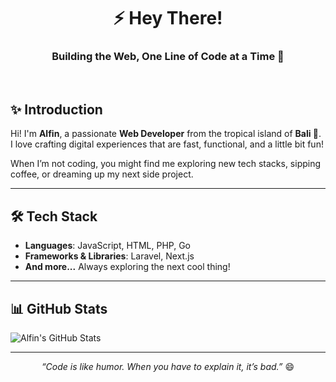 <div align="center">
  <h1>⚡ Hey There!</h1>
  <h3>Building the Web, One Line of Code at a Time 🚀</h3>
</div>

<br>

## ✨ Introduction

Hi! I'm **Alfin**, a passionate **Web Developer** from the tropical island of **Bali 🌴**.  
I love crafting digital experiences that are fast, functional, and a little bit fun!  

When I’m not coding, you might find me exploring new tech stacks, sipping coffee, or dreaming up my next side project.

---

## 🛠 Tech Stack

- **Languages**: JavaScript, HTML, PHP, Go
- **Frameworks & Libraries**: Laravel, Next.js
- **And more...** Always exploring the next cool thing!

---

## 📊 GitHub Stats

<img align="center" src="https://github-readme-stats.vercel.app/api?username=AlfinTeguh16&show_icons=true&line_height=27&count_private=true&title_color=ffffff&text_color=c9cacc&icon_color=2bbc8a&bg_color=1d1f21" alt="Alfin's GitHub Stats" />

---

<div align="center">
  <i>“Code is like humor. When you have to explain it, it’s bad.”</i> 😄
</div>
